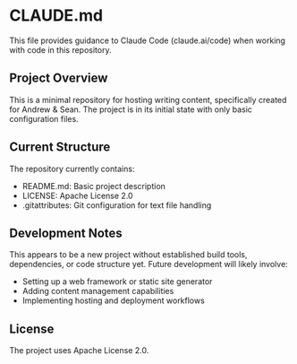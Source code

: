 # CLAUDE.md

This file provides guidance to Claude Code (claude.ai/code) when working with code in this repository.

## Project Overview

This is a minimal repository for hosting writing content, specifically created for Andrew & Sean. The project is in its initial state with only basic configuration files.

## Current Structure

The repository currently contains:
- README.md: Basic project description
- LICENSE: Apache License 2.0
- .gitattributes: Git configuration for text file handling

## Development Notes

This appears to be a new project without established build tools, dependencies, or code structure yet. Future development will likely involve:
- Setting up a web framework or static site generator
- Adding content management capabilities
- Implementing hosting and deployment workflows

## License

The project uses Apache License 2.0.